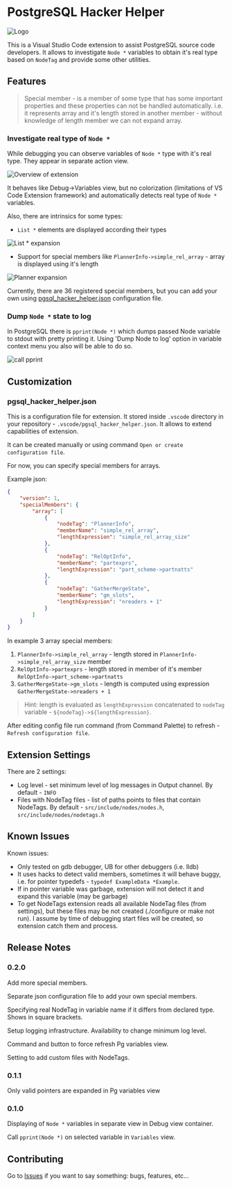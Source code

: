# PostgreSQL Hacker Helper

![Logo](logo.png)

This is a Visual Studio Code extension to assist PostgreSQL source code developers.
It allows to investigate `Node *` variables to obtain it's real type based on `NodeTag`
and provide some other utilities.

## Features

> Special member - is a member of some type that has some important properties and these properties can not be handled automatically.
> i.e. it represents array and it's length stored in another member - without knowledge of length member we can not expand array.

### Investigate real type of `Node *`

While debugging you can observe variables of `Node *` type with it's real type.
They appear in separate action view.

![Overview of extension](resources/overview.gif)

It behaves like Debug->Variables view, but no colorization (limitations of VS Code Extension framework) and automatically detects real type of `Node *` variables.

Also, there are intrinsics for some types:

- `List *` elements are displayed according their types

![List * expansion](resources/list.gif)

- Support for special members like `PlannerInfo->simple_rel_array` - array is displayed using it's length

![Planner expansion](resources/planner.gif)

Currently, there are 36 registered special members, but you can add your own using [pgsql_hacker_helper.json](#pgsql_hacker_helperjson) configuration file.

### Dump `Node *` state to log

In PostgreSQL there is `pprint(Node *)` which dumps passed Node variable to stdout with pretty printing it.
Using 'Dump Node to log' option in variable context menu you also will be able to do so.

![call pprint](resources/dump.gif)

## Customization

### pgsql_hacker_helper.json

This is a configuration file for extension.
It stored inside `.vscode` directory in your repository - `.vscode/pgsql_hacker_helper.json`.
It allows to extend capabilities of extension.

It can be created manually or using command `Open or create configuration file`.

For now, you can specify special members for arrays.

Example json:

```json
{
    "version": 1,
    "specialMembers": {
        "array": [
            {
                "nodeTag": "PlannerInfo",
                "memberName": "simple_rel_array",
                "lengthExpression": "simple_rel_array_size"
            },
            {
                "nodeTag": "RelOptInfo",
                "memberName": "partexprs",
                "lengthExpression": "part_scheme->partnatts"
            },
            {
                "nodeTag": "GatherMergeState",
                "memberName": "gm_slots",
                "lengthExpression": "nreaders + 1"
            }
        ]
    }
}
```

In example 3 array special members:

1. `PlannerInfo->simple_rel_array` - length stored in `PlannerInfo->simple_rel_array_size` member
2. `RelOptInfo->partexprs` - length stored in member of it's member `RelOptInfo->part_scheme->partnatts`
3. `GatherMergeState->gm_slots` - length is computed using expression `GatherMergeState->nreaders + 1`

> Hint: length is evaluated as `lengthExpression` concatenated to `nodeTag` variable - `${nodeTag}->${lengthExpression}`.

After editing config file run command (from Command Palette) to refresh - `Refresh configuration file`.

## Extension Settings

There are 2 settings:

- Log level - set minimum level of log messages in Output channel. By default - `INFO`
- Files with NodeTag files - list of paths points to files that contain NodeTags. By default - `src/include/nodes/nodes.h`, `src/include/nodes/nodetags.h`

## Known Issues

Known issues:

- Only tested on gdb debugger, UB for other debuggers (i.e. lldb)
- It uses hacks to detect valid members, sometimes it will behave buggy, i.e. for pointer typedefs - `typedef ExampleData *Example`.
- If in pointer variable was garbage, extension will not detect it and expand this variable (may be garbage)
- To get NodeTags extension reads all available NodeTag files (from settings), but
  these files may be not created (./configure or make not run). I assume by time
  of debugging start files will be created, so extension catch them and process.

## Release Notes

### 0.2.0

Add more special members.

Separate json configuration file to add your own special members.

Specifying real NodeTag in variable name if it differs from declared type. Shows in square brackets.

Setup logging infrastructure. Availability to change minimum log level.

Command and button to force refresh Pg variables view.

Setting to add custom files with NodeTags.

### 0.1.1

Only valid pointers are expanded in Pg variables view

### 0.1.0

Displaying of `Node *` variables in separate view in Debug view container.

Call `pprint(Node *)` on selected variable in `Variables` view.

## Contributing

Go to [Issues](https://github.com/ashenBlade/postgres-dev-helper/issues) if you want to say something: bugs, features, etc...
